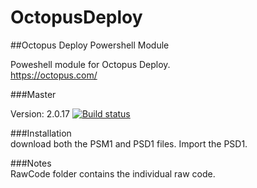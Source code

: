 # OctopusDeploy
##Octopus Deploy Powershell Module

Poweshell module for Octopus Deploy.  
https://octopus.com/

###Master

Version: 2.0.17
[![Build status](https://ci.appveyor.com/api/projects/status/ywqa6uoqeru4y2el/branch/master?svg=true)](https://ci.appveyor.com/project/jeffbuenting/octopusdeploy/branch/master)

###Installation   
download both the PSM1 and PSD1 files. Import the PSD1.

###Notes   
RawCode folder contains the individual raw code.

